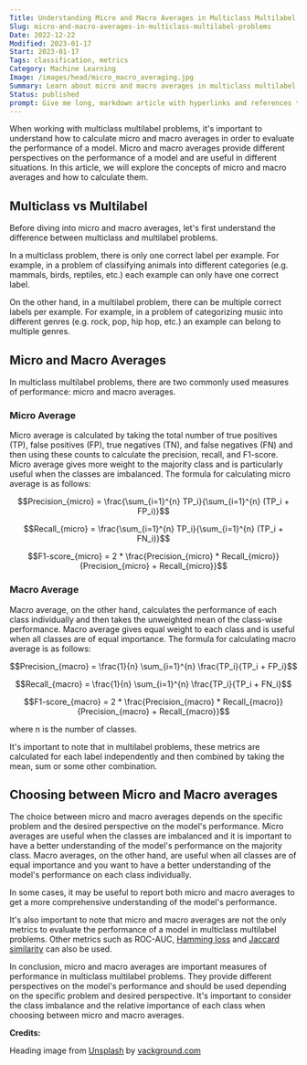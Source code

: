 ```yaml
---
Title: Understanding Micro and Macro Averages in Multiclass Multilabel Problems
Slug: micro-and-macro-averages-in-multiclass-multilabel-problems
Date: 2022-12-22
Modified: 2023-01-17
Start: 2023-01-17
Tags: classification, metrics
Category: Machine Learning
Image: /images/head/micro_macro_averaging.jpg
Summary: Learn about micro and macro averages in multiclass multilabel problems, the difference between multiclass and multilabel problems and when to use micro and macro averages.
Status: published
prompt: Give me long, markdown article with hyperlinks and references to learn more about it. Use hyperlinks on crucial terms and tools. Provide mathematical formulas in LaTeX in display format (not inline). Article should be on how to calculate micro/macro averages in case of multiclass multilabel problems. In the end provide also HTML page description for this article (less than 160 characters)
---
```


When working with multiclass multilabel problems, it's important to understand how to calculate micro and macro averages in order to evaluate the performance of a model. Micro and macro averages provide different perspectives on the performance of a model and are useful in different situations. In this article, we will explore the concepts of micro and macro averages and how to calculate them.

## Multiclass vs Multilabel

Before diving into micro and macro averages, let's first understand the difference between multiclass and multilabel problems.

In a multiclass problem, there is only one correct label per example. For example, in a problem of classifying animals into different categories (e.g. mammals, birds, reptiles, etc.) each example can only have one correct label.

On the other hand, in a multilabel problem, there can be multiple correct labels per example. For example, in a problem of categorizing music into different genres (e.g. rock, pop, hip hop, etc.) an example can belong to multiple genres.

## Micro and Macro Averages

In multiclass multilabel problems, there are two commonly used measures of performance: micro and macro averages.

### Micro Average

Micro average is calculated by taking the total number of true positives (TP), false positives (FP), true negatives (TN), and false negatives (FN) and then using these counts to calculate the precision, recall, and F1-score. Micro average gives more weight to the majority class and is particularly useful when the classes are imbalanced. The formula for calculating micro average is as follows:

$$Precision_{micro} = \frac{\sum_{i=1}^{n} TP_i}{\sum_{i=1}^{n} (TP_i + FP_i)}$$

$$Recall_{micro} = \frac{\sum_{i=1}^{n} TP_i}{\sum_{i=1}^{n} (TP_i + FN_i)}$$

$$F1-score_{micro} = 2 * \frac{Precision_{micro} * Recall_{micro}}{Precision_{micro} + Recall_{micro}}$$

### Macro Average

Macro average, on the other hand, calculates the performance of each class individually and then takes the unweighted mean of the class-wise performance. Macro average gives equal weight to each class and is useful when all classes are of equal importance. The formula for calculating macro average is as follows:

$$Precision_{macro} = \frac{1}{n} \sum_{i=1}^{n} \frac{TP_i}{TP_i + FP_i}$$

$$Recall_{macro} = \frac{1}{n} \sum_{i=1}^{n} \frac{TP_i}{TP_i + FN_i}$$

$$F1-score_{macro} = 2 * \frac{Precision_{macro} * Recall_{macro}}{Precision_{macro} + Recall_{macro}}$$

where n is the number of classes.

It's important to note that in multilabel problems, these metrics are calculated for each label independently and then combined by taking the mean, sum or some other combination.

## Choosing between Micro and Macro averages

The choice between micro and macro averages depends on the specific problem and the desired perspective on the model's performance. Micro averages are useful when the classes are imbalanced and it is important to have a better understanding of the model's performance on the majority class. Macro averages, on the other hand, are useful when all classes are of equal importance and you want to have a better understanding of the model's performance on each class individually.

In some cases, it may be useful to report both micro and macro averages to get a more comprehensive understanding of the model's performance.

It's also important to note that micro and macro averages are not the only metrics to evaluate the performance of a model in multiclass multilabel problems. Other metrics such as ROC-AUC, [Hamming loss](https://en.wikipedia.org/wiki/Multi-label_classification#Statistics_and_evaluation_metrics) and [Jaccard similarity](https://en.wikipedia.org/wiki/Jaccard_index) can also be used.

In conclusion, micro and macro averages are important measures of performance in multiclass multilabel problems. They provide different perspectives on the model's performance and should be used depending on the specific problem and desired perspective. It's important to consider the class imbalance and the relative importance of each class when choosing between micro and macro averages.

**Credits:**

Heading image from [Unsplash](https://unsplash.com/photos/pv5SUbgRRIU) by [vackground.com](https://unsplash.com/@vackground)
